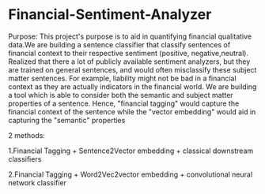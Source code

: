 # Financial-Sentiment-Analyzer

Purpose:
This project's purpose is to aid in quantifying financial qualitative data.We are building a sentence classifier that classify sentences of financial context to their respective sentiment (positive,
negative,neutral). Realized that there a lot of publicly available sentiment analyzers, but they are trained on general sentences, and would often misclassify these subject matter sentences.
For example, liability might not be bad in a financial context as they are actually indicators in the financial world. We are building a tool which is able to consider both the semantic and subject matter properties
of a sentence. Hence, "financial tagging" would capture the financial context of the sentence while the "vector embedding" would aid in capturing the "semantic" properties 

2 methods:


  1.Financial Tagging +  Sentence2Vector embedding + classical downstream classifiers
  
  
  2.Financial Tagging +  Word2Vec2vector embedding + convolutional neural network classifier
    
